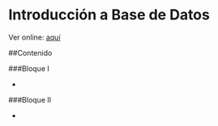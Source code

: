 # Introducción a Base de Datos

Ver online: [aquí](http://palamago.github.io/intro-db/)

##Contenido

###Bloque I

* 

###Bloque II

* 